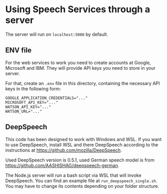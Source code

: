 # Using Speech Services through a server

The server will run on `localhost:5000` by default.

## ENV file
For the web services to work you need to create accounts at Google, Microsoft and IBM.
They will provide API keys you need to store in your server.

For that, create an `.env` file in this directory, containing the necessary API keys in the following form:

```
GOOGLE_APPLICATION_CREDENTIALS="..."
MICROSOFT_API_KEY="..."
WATSON_API_KEY="..."
WATSON_URL="..."
```

## DeepSpeech
This code has been designed to work with Windows and WSL. If you want to use DeepSpeech,
install WSL and there DeepSpeech according to the instructions at https://github.com/mozilla/DeepSpeech.

Used DeepSpeech version is 0.5.1, used German speech model is from https://github.com/AASHISHAG/deepspeech-german.

The Node.js server will run a bash script via WSL that will invoke DeepSpeech.
You can find an example file at `run_deepspeech_single.sh`.
You may have to change its contents depending on your folder structure.


